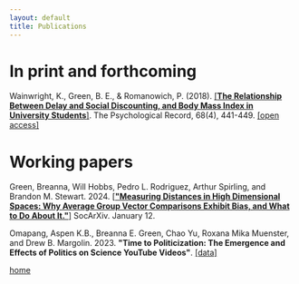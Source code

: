 ```yaml
---
layout: default
title: Publications
---
```


# In print and forthcoming

Wainwright, K., Green, B. E., & Romanowich, P. (2018). [[**The Relationship Between Delay and Social Discounting, and Body Mass Index in University Students**]](https://link.springer.com/article/10.1007/s40732-018-0287-y). The Psychological Record, 68(4), 441-449. [[open access]](https://www.researchgate.net/publication/325241458_The_Relationship_Between_Delay_and_Social_Discounting_and_Body_Mass_Index_in_University_Students)

# Working papers

Green, Breanna, Will Hobbs, Pedro L. Rodriguez, Arthur Spirling, and Brandon M. Stewart. 2024. [[**"Measuring Distances in High Dimensional Spaces: Why Average Group Vector Comparisons Exhibit Bias, and What to Do About It."**]](https://doi:10.31235/osf.io/g8hxt) SocArXiv. January 12.

Omapang, Aspen K.B., Breanna E. Green, Chao Yu, Roxana Mika Muenster, and Drew B. Margolin. 2023. **"Time to Politicization: The Emergence and Effects of Politics on Science YouTube Videos"**. [[data]](https://doi.org/10.7910/DVN/VMAWN8)

[home](./)
